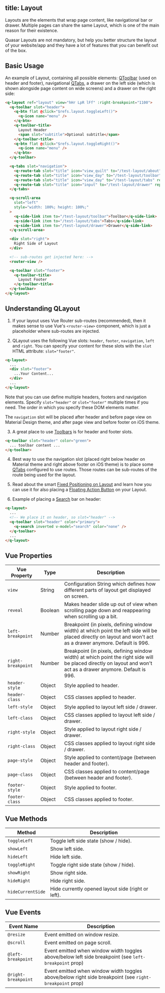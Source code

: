 title: Layout
---
Layouts are the elements that wrap page content, like navigational bar or drawer. Multiple pages can share the same Layout, which is one of the main reason for their existence.

Quasar Layouts are not mandatory, but help you better structure the layout of your website/app and they have a lot of features that you can benefit out of the box.

<input type="hidden" data-fullpage-demo="layout">

## Basic Usage
An example of Layout, containing all possible elements: [QToolbar](/components/toolbar.html) (used on header and footer), navigational [QTabs](/components/tabs.html), a drawer on the left side (which is shown alongside page content on wide screens) and a drawer on the right side:

``` html
<q-layout ref="layout" view="hHr LpR lFf" :right-breakpoint="1100">
  <q-toolbar slot="header">
    <q-btn flat @click="$refs.layout.toggleLeft()">
      <q-icon name="menu" />
    </q-btn>
    <q-toolbar-title>
      Layout Header
      <span slot="subtitle">Optional subtitle</span>
    </q-toolbar-title>
    <q-btn flat @click="$refs.layout.toggleRight()">
      <q-icon name="menu" />
    </q-btn>
  </q-toolbar>

  <q-tabs slot="navigation">
    <q-route-tab slot="title" icon="view_quilt" to="/test-layout/about" replace hide="icon" label="About" />
    <q-route-tab slot="title" icon="view_day" to="/test-layout/toolbar" replace hide="icon" label="Toolbar" />
    <q-route-tab slot="title" icon="view_day" to="/test-layout/tabs" replace label="Tabs" />
    <q-route-tab slot="title" icon="input" to="/test-layout/drawer" replace label="Drawer" />
  </q-tabs>

  <q-scroll-area
    slot="left"
    style="width: 100%; height: 100%;"
  >
    <q-side-link item to="/test-layout/toolbar">Toolbar</q-side-link>
    <q-side-link item to="/test-layout/tabs">Tabs</q-side-link>
    <q-side-link item to="/test-layout/drawer">Drawer</q-side-link>
  </q-scroll-area>

  <div slot="right">
    Right Side of Layout
  </div>

  <!-- sub-routes get injected here: -->
  <router-view />

  <q-toolbar slot="footer">
    <q-toolbar-title>
      Layout Footer
    </q-toolbar-title>
  </q-toolbar>
</q-layout>
```

## Understanding QLayout

1. If your layout uses Vue Router sub-routes (recommended), then it makes sense to use Vue's `<router-view>` component, which is just a placeholder where sub-routes are injected.

2. QLayout uses the following Vue slots: `header`, `footer`, `navigation`, `left` and `right`. You can specify your content for these slots with the `slot` HTML attribute: `slot="footer"`.
  ``` html
  <q-layout>
    ...
    <div slot="footer">
      ...Your Content...
    </div>
    ...
  </q-layout>
  ```

  Note that you can use define multiple headers, footers and navigation elements. Specify `slot="header"` or `slot="footer"` multiple times if you need. The order in which you specify these DOM elements matter.

  The `navigation` slot will be placed after header and before page view on Material Design theme, and after page view and before footer on iOS theme.

3. A great place to use [Toolbars](/components/toolbar.html) is for header and footer slots.
  ```html
  <q-toolbar slot="header" color="green">
    ... toolbar content ...
  </q-toolbar>
  ```

4. Best way to use the navigation slot (placed right below header on Material theme and right above footer on iOS theme) is to place some [QTabs](/components/tabs.html) configured to use routes. Those routes can be sub-routes of the route being used for the layout.

5. Read about the smart [Fixed Positioning on Layout](/components/fixed-positioning-on-layout.html) and learn how you can use it for also placing a [Floating Action Button](/components/floating-action-button.html) on your Layout.

6. Example of placing a [Search](/components/search.html) bar on header:
  ```html
  <q-layout>
    ...
    <!-- We place it on header, so slot="header" -->
    <q-toolbar slot="header" color="primary">
      <q-search inverted v-model="search" color="none" />
    </q-toolbar>
    ...
  </q-layout>
  ```

## Vue Properties

| Vue Property | Type | Description |
| --- | --- | --- |
| `view` | String | Configuration String which defines how different parts of layout get displayed on screen. |
| `reveal` | Boolean | Makes header slide up out of view when scrolling page down and reappearing when scrolling up a bit. |
| `left-breakpoint` | Number | Breakpoint (in pixels, defining window width) at which point the left side will be placed directly on layout and won't act as a drawer anymore. Default is 996. |
| `right-breakpoint` | Number | Breakpoint (in pixels, defining window width) at which point the right side will be placed directly on layout and won't act as a drawer anymore. Default is 996. |
| `header-style` | Object | Style applied to header. |
| `header-class` | Object | CSS classes applied to header. |
| `left-style` | Object | Style applied to layout left side / drawer. |
| `left-class` | Object | CSS classes applied to layout left side / drawer. |
| `right-style` | Object | Style applied to layout right side / drawer. |
| `right-class` | Object | CSS classes applied to layout right side / drawer. |
| `page-style` | Object | Style applied to content/page (between header and footer). |
| `page-class` | Object | CSS classes applied to content/page (between header and footer). |
| `footer-style` | Object | Style applied to footer. |
| `footer-class` | Object | CSS classes applied to footer. |

## Vue Methods

| Method | Description |
| --- | --- |
| `toggleLeft` | Toggle left side state (show / hide). |
| `showLeft` | Show left side. |
| `hideLeft` | Hide left side. |
| `toggleRight` | Toggle right side state (show / hide). |
| `showRight` | Show right side. |
| `hideRight` | Hide right side. |
| `hideCurrentSide` | Hide currently opened layout side (right or left). |

## Vue Events

| Event Name | Description |
| --- | --- |
| `@resize` | Event emitted on window resize. |
| `@scroll` | Event emitted on page scroll. |
| `@left-breakpoint` | Event emitted when window width toggles above/below left side breakpoint (see `left-breakpoint` prop) |
| `@right-breakpoint` | Event emitted when window width toggles above/below right side breakpoint (see `right-breakpoint` prop) |
